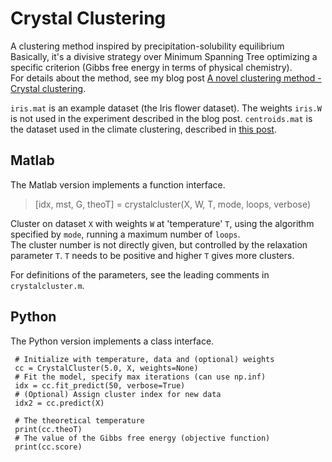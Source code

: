 # Crystal Clustering
A clustering method inspired by precipitation-solubility equilibrium
Basically, it's a divisive strategy over Minimum Spanning Tree optimizing a specific criterion (Gibbs free energy in terms of physical chemistry).    
For details about the method, see my blog post [A novel clustering method - Crystal clustering](https://peace-van.github.io/climate/2023/11/01/crystalcluster.html).   

`iris.mat` is an example dataset (the Iris flower dataset). The weights `iris.W` is not used in the experiment described in the blog post.
`centroids.mat` is the dataset used in the climate clustering, described in [this post](https://peace-van.github.io/climate/2023/11/17/sec6.html).   

## Matlab
The Matlab version implements a function interface.
> [idx, mst, G, theoT] = crystalcluster(X, W, T, mode, loops, verbose)   
   
Cluster on dataset `X` with weights `W` at 'temperature' `T`, using the algorithm specified by `mode`, running a maximum number of `loops`.   
The cluster number is not directly given, but controlled by the relaxation parameter `T`. `T` needs to be positive and higher `T` gives more clusters.   
   
For definitions of the parameters, see the leading comments in `crystalcluster.m`.   

## Python
The Python version implements a class interface.

```
 # Initialize with temperature, data and (optional) weights
 cc = CrystalCluster(5.0, X, weights=None)
 # Fit the model, specify max iterations (can use np.inf)
 idx = cc.fit_predict(50, verbose=True)
 # (Optional) Assign cluster index for new data
 idx2 = cc.predict(X)

 # The theoretical temperature
 print(cc.theoT)
 # The value of the Gibbs free energy (objective function)
 print(cc.score)
```
